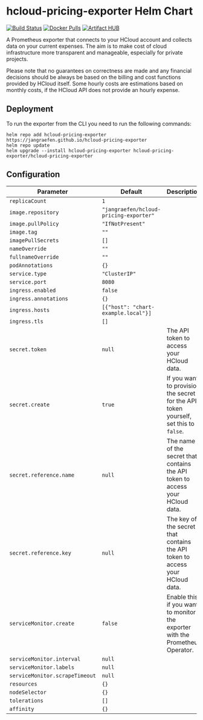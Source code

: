 # hcloud-pricing-exporter Helm Chart

[![Build Status](https://img.shields.io/github/workflow/status/jangraefen/hcloud-pricing-exporter/Build?logo=GitHub)](https://github.com/jangraefen/hcloud-pricing-exporter/actions?query=workflow:Build)
[![Docker Pulls](https://img.shields.io/docker/pulls/jangraefen/hcloud-pricing-exporter)](https://hub.docker.com/r/jangraefen/hcloud-pricing-exporter)
[![Artifact HUB](https://img.shields.io/endpoint?url=https://artifacthub.io/badge/repository/hcloud-pricing-exporter)](https://artifacthub.io/packages/search?repo=hcloud-pricing-exporter)

A Prometheus exporter that connects to your HCloud account and collects data on your current expenses. The aim is to
make cost of cloud infrastructure more transparent and manageable, especially for private projects.

Please note that no guarantees on correctness are made and any financial decisions should be always be based on the
billing and cost functions provided by HCloud itself. Some hourly costs are estimations based on monthly costs, if the
HCloud API does not provide an hourly expense.

## Deployment

To run the exporter from the CLI you need to run the following commands:

```shell
helm repo add hcloud-pricing-exporter https://jangraefen.github.io/hcloud-pricing-exporter
helm repo update
helm upgrade --install hcloud-pricing-exporter hcloud-pricing-exporter/hcloud-pricing-exporter
```

## Configuration

Parameter                      | Default                                | Description
------------------------------ | -------------------------------------- | -----------
`replicaCount`                 | `1`                                    |
`image.repository`             | `"jangraefen/hcloud-pricing-exporter"` |
`image.pullPolicy`             | `"IfNotPresent"`                       |
`image.tag`                    | `""`                                   |
`imagePullSecrets`             | `[]`                                   |
`nameOverride`                 | `""`                                   |
`fullnameOverride`             | `""`                                   |
`podAnnotations`               | `{}`                                   |
`service.type`                 | `"ClusterIP"`                          |
`service.port`                 | `8080`                                 |
`ingress.enabled`              | `false`                                |
`ingress.annotations`          | `{}`                                   |
`ingress.hosts`                | `[{"host": "chart-example.local"}]`    |
`ingress.tls`                  | `[]`                                   |
`secret.token`                 | `null`                                 | The API token to access your HCloud data.
`secret.create`                | `true`                                 | If you want to provision the secret for the API token yourself, set this to `false`.
`secret.reference.name`        | `null`                                 | The name of the secret that contains the API token to access your HCloud data.
`secret.reference.key`         | `null`                                 | The key of the secret that contains the API token to access your HCloud data.
`serviceMonitor.create`        | `false`                                | Enable this if you want to monitor the exporter with the Prometheus Operator.
`serviceMonitor.interval`      | `null`                                 |
`serviceMonitor.labels`        | `null`                                 |
`serviceMonitor.scrapeTimeout` | `null`                                 |
`resources`                    | `{}`                                   |
`nodeSelector`                 | `{}`                                   |
`tolerations`                  | `[]`                                   |
`affinity`                     | `{}`                                   |
